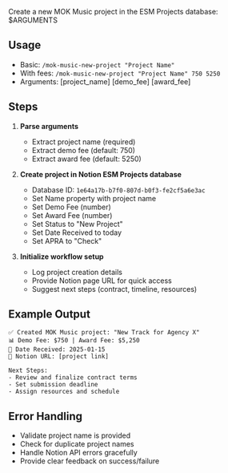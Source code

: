 Create a new MOK Music project in the ESM Projects database: $ARGUMENTS

## Usage
- Basic: `/mok-music-new-project "Project Name"`
- With fees: `/mok-music-new-project "Project Name" 750 5250`
- Arguments: [project_name] [demo_fee] [award_fee]

## Steps

1. **Parse arguments**
   - Extract project name (required)
   - Extract demo fee (default: 750)
   - Extract award fee (default: 5250)

2. **Create project in Notion ESM Projects database**
   - Database ID: `1e64a17b-b7f0-807d-b0f3-fe2cf5a6e3ac`
   - Set Name property with project name
   - Set Demo Fee (number)
   - Set Award Fee (number)
   - Set Status to "New Project"
   - Set Date Received to today
   - Set APRA to "Check"

3. **Initialize workflow setup**
   - Log project creation details
   - Provide Notion page URL for quick access
   - Suggest next steps (contract, timeline, resources)

## Example Output
```
✅ Created MOK Music project: "New Track for Agency X"
📊 Demo Fee: $750 | Award Fee: $5,250
📅 Date Received: 2025-01-15
🔗 Notion URL: [project link]

Next Steps:
- Review and finalize contract terms
- Set submission deadline
- Assign resources and schedule
```

## Error Handling
- Validate project name is provided
- Check for duplicate project names
- Handle Notion API errors gracefully
- Provide clear feedback on success/failure
